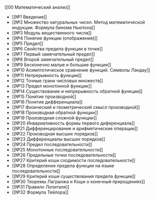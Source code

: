 [[00 Математический анализ]]

- [[№1 Введение]]
- [[№2 Множество натуральных чисел. Метод математической индукции. Формула бинома Ньютона]]
- [[№3 Модуль вещественного числа]]
- [[№4 Понятие функции (отображения)]]
- [[№5 Предел]]
- [[№6 Свойства предела функции в точке]]
- [[№7 Первый замечательный предел]]
- [[№8 Второй замечательный предел]]
- [[№9 Бесконечно малые и большие функции]]
- [[№10 Асимптотическое сравнение функций. Символы Ландау]]
-  [[№11 Непрерывность функции]]
- [[№12 Точные грани числовых множеств]]
- [[№13 Предел монотонной функции]]
- [[№14 Существование и непрерывность обратной функции]]
- [[№15 Понятие производной]]
- [[№16 Понятие дифференциала]]
- [[№17 Физический и геометрический смысл производной]]
- [[№18 Производная обратной функции]]
- [[№19 Производная сложной функции]]
- [[№20 Инвариативность формы первого диференциала]]
- [[№21 Дифференцирование и арифметические операции]]
- [[№22 Производная высших порядков]]
- [[№23 Дифференциалы высших порядков]]
- [[№24 Предел последовательности]]
- [[№25 Монотонные последовательности]]
- [[№26 Предельные точки последовательности]]
- [[№27 Критерий коши сходимости последовательности]]
- [[№28 Определение предела функции на языке последовательности]]
- [[№29 Критерий коши существования предела функции]]
- [[№30 Теоремы Лагранжа и Коши о конечный прирощениях]]
- [[№31 Правило Лопиталя]]
- [[№32 Формула Тейлора]]